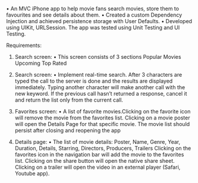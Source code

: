 • An MVC iPhone app to help movie fans search movies, store them to favourites and see details about them.
• Created a custom Dependency Injection and achieved persistence storage with User Defaults.
• Developed using UIKit, URLSession. The app was tested using Unit Testing and UI Testing.

Requirements:
1. Search screen:
• This screen consists of 3 sections
    Popular Movies
    Upcoming
    Top Rated

2. Search screen:
• Implement real-time search. After 3 characters are typed the call to the 
  server is done and the results are displayed immediately. 
  Typing another character will make another call with the new keyword. 
  If the previous call hasn’t returned a response, cancel it and return the list only from the current call.
  
3. Favorites screen:
• A list of favorite movies.Clicking on the favorite icon will remove the movie from the favorites list.
  Clicking on a movie poster will open the Details Page for that specific movie.
  The movie list should persist after closing and reopening the app

  
4. Details page:
• The list of movie details: Poster, Name, Genre, Year, Duration, Details, Starring, Directors, Producers, Trailers
  Clicking on the favorites icon in the navigation bar will add the movie to the favorites list.
  Clicking on the share button will open the native share sheet.
  Clicking on a trailer will open the video in an external player (Safari, Youtube app).
